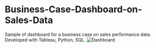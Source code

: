 # Business-Case-Dashboard-on-Sales-Data
Sample of dashboard for a business case on sales performance data.
Developed with Tableau, Python, SQL.
![Dashboard](https://user-images.githubusercontent.com/20293343/214840183-e6b80526-cfa3-415d-a28d-7f2cbddab9ec.png)
